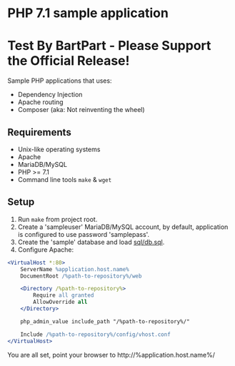# PHP 7.1 sample application
# Test By BartPart - Please Support the Official Release!

Sample PHP applications that uses:
* Dependency Injection
* Apache routing
* Composer (aka: Not reinventing the wheel)

## Requirements

* Unix-like operating systems
* Apache
* MariaDB/MySQL
* PHP >= 7.1
* Command line tools `make` & `wget`

## Setup

1. Run `make` from project root.
2. Create a 'sampleuser' MariaDB/MySQL account, by default, application is configured to use password 'samplepass'.
3. Create the 'sample' database and load [sql/db.sql](/sql/db.sql).
4. Configure Apache:
```apache
<VirtualHost *:80>
    ServerName %application.host.name%
    DocumentRoot /%path-to-repository%/web

    <Directory /%path-to-repository%>
        Require all granted
        AllowOverride all
    </Directory>

    php_admin_value include_path "/%path-to-repository%/"

    Include /%path-to-repository%/config/vhost.conf
</VirtualHost>
```

You are all set, point your browser to http://%application.host.name%/

